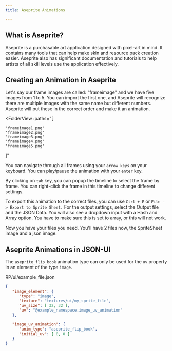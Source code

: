```yaml
---
title: Aseprite Animations

---
```


## What is Aseprite?
Aseprite is a purchasable art application designed with pixel-art in mind. 
It contains many tools that can help make skin and resource pack creation easier. 
Aseprite also has significant documentation and tutorials to help artists of all skill levels use the application effectively.

## Creating an Animation in Aseprite
Let's say our frame images are called: "frameimage" and we have five images from 1 to 5.
You can import the first one, and Aseprite will recognize there are multiple images with the same name but different numbers.
Aseprite will put these in the correct order and make it an animation.

<FolderView
:paths="[

    'frameimage1.png'
    'frameimage2.png'
    'frameimage3.png'
    'frameimage4.png'
    'frameimage5.png'

]"
></FolderView>


You can navigate through all frames using your `arrow keys` on your keyboard.
You can play/pause the animation with your `enter` key.

By clicking on `tab` key, you can popup the timeline to select the frame by frame.
You can right-click the frame in this timeline to change different settings.

To export this animation to the correct files, you can use `Ctrl + E` or `File -> Export to Sprite Sheet.`
For the output settings, select the Output file and the JSON Data.
You will also see a dropdown input with a Hash and Array option.
You have to make sure this is set to array, or this will not work.

Now you have your files you need.
You'll have 2 files now, the SpriteSheet image and a json image.

## Aseprite Animations in JSON-UI
The `aseprite_flip_book` animation type can only be used for the `uv` property in an element of the type `image`.


<CodeHeader>RP/ui/example_file.json</CodeHeader>
```json
{
   "image_element": {
	  "type": "image",
	  "texture": "textures/ui/my_sprite_file",
	  "uv_size": [ 32, 32 ],
	  "uv": "@example_namespace.image_uv_animation"
   },

   "image_uv_animation": {
	  "anim_type": "aseprite_flip_book",
	  "initial_uv": [ 0, 0 ]
   }
}
```



